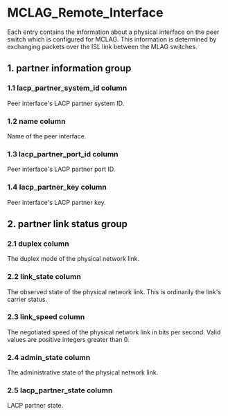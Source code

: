 # MCLAG_Remote_Interface

Each entry contains the information about a physical interface on the peer
switch which is configured for MCLAG. This information is determined by
exchanging packets over the ISL link between the MLAG switches.

## 1. partner information group

### 1.1 lacp_partner_system_id column

Peer interface's LACP partner system ID.

### 1.2 name column

Name of the peer interface.

### 1.3 lacp_partner_port_id column

Peer interface's LACP partner port ID.

### 1.4 lacp_partner_key column

Peer interface's LACP partner key.

## 2. partner link status group

### 2.1 duplex column

The duplex mode of the physical network link.

### 2.2 link_state column

The observed state of the physical network link.  This is ordinarily the link's
carrier status.

### 2.3 link_speed column

The negotiated speed of the physical network link in bits per second. Valid
values are positive integers greater than 0.

### 2.4 admin_state column

The administrative state of the physical network link.

### 2.5 lacp_partner_state column

LACP partner state.

